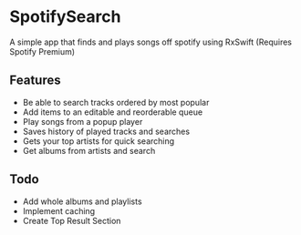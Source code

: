 # SpotifySearch
A simple app that finds and plays songs off spotify using RxSwift
(Requires Spotify Premium)

## Features
* Be able to search tracks ordered by most popular
* Add items to an editable and reorderable queue
* Play songs from a popup player
* Saves history of played tracks and searches
* Gets your top artists for quick searching 
* Get albums from artists and search

## Todo
* Add whole albums and playlists
* Implement caching
* Create Top Result Section
